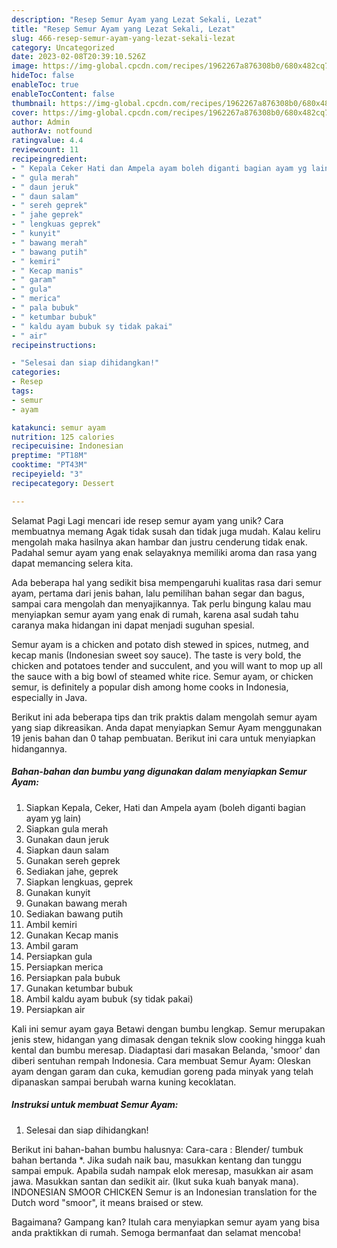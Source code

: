 ```yaml
---
description: "Resep Semur Ayam yang Lezat Sekali, Lezat"
title: "Resep Semur Ayam yang Lezat Sekali, Lezat"
slug: 466-resep-semur-ayam-yang-lezat-sekali-lezat
category: Uncategorized
date: 2023-02-08T20:39:10.526Z
image: https://img-global.cpcdn.com/recipes/1962267a876308b0/680x482cq70/semur-ayam-foto-resep-utama.jpg
hideToc: false
enableToc: true
enableTocContent: false
thumbnail: https://img-global.cpcdn.com/recipes/1962267a876308b0/680x482cq70/semur-ayam-foto-resep-utama.jpg
cover: https://img-global.cpcdn.com/recipes/1962267a876308b0/680x482cq70/semur-ayam-foto-resep-utama.jpg
author: Admin
authorAv: notfound
ratingvalue: 4.4
reviewcount: 11
recipeingredient:
- " Kepala Ceker Hati dan Ampela ayam boleh diganti bagian ayam yg lain"
- " gula merah"
- " daun jeruk"
- " daun salam"
- " sereh geprek"
- " jahe geprek"
- " lengkuas geprek"
- " kunyit"
- " bawang merah"
- " bawang putih"
- " kemiri"
- " Kecap manis"
- " garam"
- " gula"
- " merica"
- " pala bubuk"
- " ketumbar bubuk"
- " kaldu ayam bubuk sy tidak pakai"
- " air"
recipeinstructions:

- "Selesai dan siap dihidangkan!"
categories:
- Resep
tags:
- semur
- ayam

katakunci: semur ayam 
nutrition: 125 calories
recipecuisine: Indonesian
preptime: "PT18M"
cooktime: "PT43M"
recipeyield: "3"
recipecategory: Dessert

---
```



Selamat Pagi Lagi mencari ide resep semur ayam yang unik? Cara membuatnya memang Agak tidak susah dan tidak juga mudah. Kalau keliru mengolah maka hasilnya akan hambar dan justru cenderung tidak enak. Padahal semur ayam yang enak selayaknya memiliki aroma dan rasa yang dapat memancing selera kita.


Ada beberapa hal yang sedikit bisa mempengaruhi kualitas rasa dari semur ayam, pertama dari jenis bahan, lalu pemilihan bahan segar dan bagus, sampai cara mengolah dan menyajikannya. Tak perlu bingung kalau mau menyiapkan semur ayam yang enak di rumah, karena asal sudah tahu caranya maka hidangan ini dapat menjadi suguhan spesial.

Semur ayam is a chicken and potato dish stewed in spices, nutmeg, and kecap manis (Indonesian sweet soy sauce). The taste is very bold, the chicken and potatoes tender and succulent, and you will want to mop up all the sauce with a big bowl of steamed white rice. Semur ayam, or chicken semur, is definitely a popular dish among home cooks in Indonesia, especially in Java.


Berikut ini ada beberapa tips dan trik praktis dalam mengolah semur ayam yang siap dikreasikan. Anda dapat menyiapkan Semur Ayam menggunakan 19 jenis bahan dan 0 tahap pembuatan. Berikut ini cara untuk menyiapkan hidangannya.

<!--inarticleads1-->

##### Bahan-bahan dan bumbu yang digunakan dalam menyiapkan Semur Ayam:

1. Siapkan  Kepala, Ceker, Hati dan Ampela ayam (boleh diganti bagian ayam yg lain)
1. Siapkan  gula merah
1. Gunakan  daun jeruk
1. Siapkan  daun salam
1. Gunakan  sereh geprek
1. Sediakan  jahe, geprek
1. Siapkan  lengkuas, geprek
1. Gunakan  kunyit
1. Gunakan  bawang merah
1. Sediakan  bawang putih
1. Ambil  kemiri
1. Gunakan  Kecap manis
1. Ambil  garam
1. Persiapkan  gula
1. Persiapkan  merica
1. Persiapkan  pala bubuk
1. Gunakan  ketumbar bubuk
1. Ambil  kaldu ayam bubuk (sy tidak pakai)
1. Persiapkan  air


Kali ini semur ayam gaya Betawi dengan bumbu lengkap. Semur merupakan jenis stew, hidangan yang dimasak dengan teknik slow cooking hingga kuah kental dan bumbu meresap. Diadaptasi dari masakan Belanda, &#39;smoor&#39; dan diberi sentuhan rempah Indonesia. Cara membuat Semur Ayam: Oleskan ayam dengan garam dan cuka, kemudian goreng pada minyak yang telah dipanaskan sampai berubah warna kuning kecoklatan. 

<!--inarticleads2-->

##### Instruksi untuk membuat Semur Ayam:


1. Selesai dan siap dihidangkan!

Berikut ini bahan-bahan bumbu halusnya: Cara-cara : Blender/ tumbuk bahan bertanda *. Jika sudah naik bau, masukkan kentang dan tunggu sampai empuk. Apabila sudah nampak elok meresap, masukkan air asam jawa. Masukkan santan dan sedikit air. (Ikut suka kuah banyak mana). INDONESIAN SMOOR CHICKEN Semur is an Indonesian translation for the Dutch word &#34;smoor&#34;, it means braised or stew. 

Bagaimana? Gampang kan? Itulah cara menyiapkan semur ayam yang bisa anda praktikkan di rumah. Semoga bermanfaat dan selamat mencoba!
